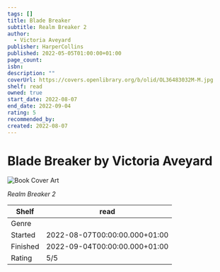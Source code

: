 ```yaml
---
tags: []
title: Blade Breaker
subtitle: Realm Breaker 2
author:
  - Victoria Aveyard
publisher: HarperCollins
published: 2022-05-05T01:00:00+01:00
page_count:
isbn:
description: ""
coverUrl: https://covers.openlibrary.org/b/olid/OL36483032M-M.jpg
shelf: read
owned: true
start_date: 2022-08-07
end_date: 2022-09-04
rating: 5
recommended_by:
created: 2022-08-07
---
```


# Blade Breaker by Victoria Aveyard

![Book Cover Art](https://covers.openlibrary.org/b/olid/OL36483032M-M.jpg)

_Realm Breaker 2_

| Shelf | read |
| --- | --- |
| Genre |  |
| Started | 2022-08-07T00:00:00.000+01:00 |
| Finished | 2022-09-04T00:00:00.000+01:00 |
| Rating | 5/5 |

